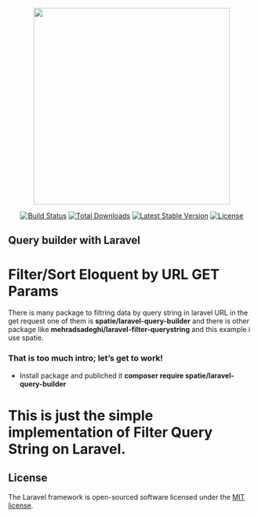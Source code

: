 <p align="center"><a href="https://laravel.com" target="_blank"><img src="https://raw.githubusercontent.com/laravel/art/master/logo-lockup/5%20SVG/2%20CMYK/1%20Full%20Color/laravel-logolockup-cmyk-red.svg" width="400"></a></p>

<p align="center">
<a href="https://travis-ci.org/laravel/framework"><img src="https://travis-ci.org/laravel/framework.svg" alt="Build Status"></a>
<a href="https://packagist.org/packages/laravel/framework"><img src="https://img.shields.io/packagist/dt/laravel/framework" alt="Total Downloads"></a>
<a href="https://packagist.org/packages/laravel/framework"><img src="https://img.shields.io/packagist/v/laravel/framework" alt="Latest Stable Version"></a>
<a href="https://packagist.org/packages/laravel/framework"><img src="https://img.shields.io/packagist/l/laravel/framework" alt="License"></a>
</p>

## Query builder with Laravel
# Filter/Sort Eloquent by URL GET Params

There is many package to filtring data by query string in laravel URL in the get request one of them is <b>spatie/laravel-query-builder</b> and there is other package like 
<b>mehradsadeghi/laravel-filter-querystring</b> and this example i use spatie.

### That is too much intro; let’s get to work!
- Install package and publiched it <b>composer require spatie/laravel-query-builder</b>
# This is just the simple implementation of Filter Query String on Laravel.
## License

The Laravel framework is open-sourced software licensed under the [MIT license](https://opensource.org/licenses/MIT).
